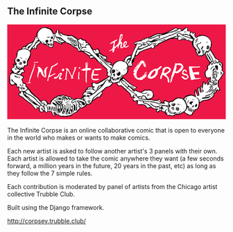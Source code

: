The Infinite Corpse
-------------------

![The Infinite Corpse](https://raw.githubusercontent.com/natebeaty/corpsey/master/corpsey/static/img/logo.gif)

The Infinite Corpse is an online collaborative comic that is open to everyone in the world who makes or wants to make comics.

Each new artist is asked to follow another artist's 3 panels with their own. Each artist is allowed to take the comic anywhere they want (a few seconds forward, a million years in the future, 20 years in the past, etc) as long as they follow the 7 simple rules.

Each contribution is moderated by panel of artists from the Chicago artist collective Trubble Club.

Built using the Django framework.

http://corpsey.trubble.club/

